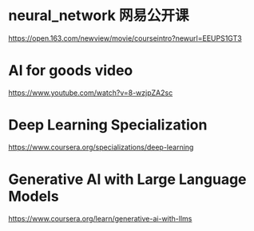 # neural_network 网易公开课

https://open.163.com/newview/movie/courseintro?newurl=EEUPS1GT3

# AI for goods video

https://www.youtube.com/watch?v=8-wzjpZA2sc


# Deep Learning Specialization 

https://www.coursera.org/specializations/deep-learning

# Generative AI with Large Language Models

https://www.coursera.org/learn/generative-ai-with-llms
